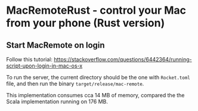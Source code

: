 # MacRemoteRust - control your Mac from your phone (Rust version)

## Start MacRemote on login

Follow this tutorial: https://stackoverflow.com/questions/6442364/running-script-upon-login-in-mac-os-x

To run the server, the current directory should be the one with `Rocket.toml` file, and then run the binary `target/release/mac-remote`.

This implementation consumes cca 14 MB of memory, compared the the Scala implementation running on 176 MB.